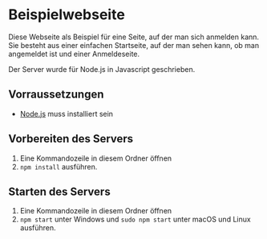 # Beispielwebseite

Diese Webseite als Beispiel für eine Seite, auf der man sich anmelden kann. Sie besteht aus einer einfachen Startseite, auf der man sehen kann, ob man angemeldet ist und einer Anmeldeseite.

Der Server wurde für Node.js in Javascript geschrieben.

## Vorraussetzungen
- [Node.js](https://nodejs.org/) muss installiert sein

## Vorbereiten des Servers
1. Eine Kommandozeile in diesem Ordner öffnen
2. `npm install` ausführen.

## Starten des Servers
1. Eine Kommandozeile in diesem Ordner öffnen
2. `npm start` unter Windows und `sudo npm start` unter macOS und Linux ausführen.